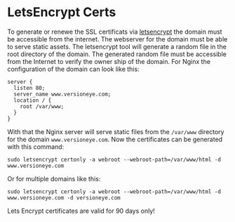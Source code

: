 # LetsEncrypt Certs


To generate or renewe the SSL certificats via [letsencrypt](https://letsencrypt.org) the domain must be accessible from the internet. The webserver for the domain must be able to serve static assets. The letsencrypt tool will generate a random file in the root directory of the domain. The generated random file must be accessible from the Internet to verify the owner ship of the domain. For Nginx the configuration of the domain can look like this: 

```
server {
  listen 80;
  server_name www.versioneye.com;
  location / {
    root /var/www;
  }
}
```

With that the Nginx server will serve static files from the `/var/www` directory for the domain `www.versioneye.com`. Now the certificates can be generated with this command: 

```
sudo letsencrypt certonly -a webroot --webroot-path=/var/www/html -d www.versioneye.com
```

Or for multiple domains like this:

```
sudo letsencrypt certonly -a webroot --webroot-path=/var/www/html -d www.versioneye.com -d versioneye.com
```

Lets Encrypt certificates are valid for 90 days only!
